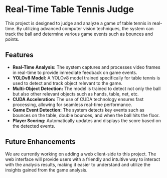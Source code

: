 <h1>Real-Time Table Tennis Judge</h1>
<p>This project is designed to judge and analyze a game of table tennis in real-time. By utilizing advanced computer vision techniques, the system can track the ball and determine various game events such as bounces and points.</p>

<h2>Features</h2>
<ul>
  <li><strong>Real-Time Analysis:</strong> The system captures and processes video frames in real-time to provide immediate feedback on game events.</li>
  <li><strong>YOLOv8 Model:</strong> A YOLOv8 model trained specifically for table tennis is used to detect and track object relevant to the game.</li>
  <li><strong>Multi-Object Detection:</strong> The model is trained to detect not only the ball but also other relevant objects such as hands, table, net, etc.</li>
  <li><strong>CUDA Acceleration:</strong> The use of CUDA technology ensures fast processing, allowing for seamless real-time performance.</li>
  <li><strong>Game Event Detection:</strong> The system detects key events such as bounces on the table, double bounces, and when the ball hits the floor.</li>
  <li><strong>Player Scoring:</strong> Automatically updates and displays the score based on the detected events.</li>
</ul>

<h2>Future Enhancements</h2>
<p>We are currently working on adding a web client-side to this project. The web interface will provide users with a friendly and intuitive way to interact with the analysis results, making it easier to understand and utilize the insights gained from the game analysis.</p>

